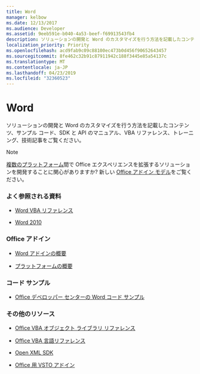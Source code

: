 ```yaml
---
title: Word
manager: kelbow
ms.date: 12/13/2017
ms.audience: Developer
ms.assetid: 9eeb591e-b040-4a53-beef-f69913543fb4
description: ソリューションの開発と Word のカスタマイズを行う方法を記載したコンテンツ、サンプル コード、SDK と API のマニュアル、VBA リファレンス、トレーニング、技術記事をご覧ください。
localization_priority: Priority
ms.openlocfilehash: acd9fab9c09c88100ec473b0d456f90652643457
ms.sourcegitcommit: 8fe462c32b91c87911942c188f3445e85a54137c
ms.translationtype: MT
ms.contentlocale: ja-JP
ms.lasthandoff: 04/23/2019
ms.locfileid: "32360523"
---
```

# <a name="word"></a>Word

ソリューションの開発と Word のカスタマイズを行う方法を記載したコンテンツ、サンプル コード、SDK と API のマニュアル、VBA リファレンス、トレーニング、技術記事をご覧ください。
  
> [!NOTE]
> [複数のプラットフォーム](https://docs.microsoft.com/office/dev/add-ins/overview/office-add-in-availability)間で Office エクスペリエンスを拡張するソリューションを開発することに関心がありますか? 新しい [Office アドイン モデル](https://docs.microsoft.com/office/dev/add-ins/overview/office-add-ins)をご覧ください。  
  
### <a name="viewed-most"></a>よく参照される資料
  
- [Word VBA リファレンス](https://docs.microsoft.com/office/vba/api/overview/word)
  
- [Word 2010](https://docs.microsoft.com/previous-versions/office/developer/office-2010/ff601860(v=office.14))
  
### <a name="office-add-ins"></a>Office アドイン
  
- [Word アドインの概要](https://docs.microsoft.com/office/dev/add-ins/quickstarts/word-quickstart)
  
- [プラットフォームの概要](https://docs.microsoft.com/office/dev/add-ins/overview/office-add-ins)
  
### <a name="code-samples"></a>コード サンプル
  
- 
  [Office デベロッパー センターの Word コード サンプル](https://developer.microsoft.com/word/gallery/?filterBy=Word,Samples)
  
### <a name="other-resources"></a>その他のリソース
  
- [Office VBA オブジェクト ライブラリ リファレンス](https://docs.microsoft.com/office/vba/api/overview/library-reference)
  
- [Office VBA 言語リファレンス](https://docs.microsoft.com/office/vba/api/overview/language-reference)
  
- [Open XML SDK](https://docs.microsoft.com/office/open-xml/open-xml-sdk)
  
- [Office 用 VSTO アドイン](https://docs.microsoft.com/visualstudio/vsto/create-vsto-add-ins-for-office-by-using-visual-studio?view=vs-2017)
  

